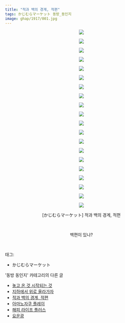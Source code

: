 ```yaml
---
title: "적과 백의 경계, 적편"
tags: かじむらマーケット 동방_동인지
image: ghap/1917/001.jpg
---
```

<div class="article">
<p style="text-align: center; clear: none; float: none;"><img src="{{ site.nasurl }}/ghap/1917/001.jpg"/></p>
<p style="text-align: center; clear: none; float: none;"><img src="{{ site.nasurl }}/ghap/1917/002.jpg"/></p>
<p style="text-align: center; clear: none; float: none;"><img src="{{ site.nasurl }}/ghap/1917/003.jpg"/></p>
<p style="text-align: center; clear: none; float: none;"><img src="{{ site.nasurl }}/ghap/1917/004.jpg"/></p>
<p style="text-align: center; clear: none; float: none;"><img src="{{ site.nasurl }}/ghap/1917/005.jpg"/></p>
<p style="text-align: center; clear: none; float: none;"><img src="{{ site.nasurl }}/ghap/1917/006.jpg"/></p>
<p style="text-align: center; clear: none; float: none;"><img src="{{ site.nasurl }}/ghap/1917/007.jpg"/></p>
<p style="text-align: center; clear: none; float: none;"><img src="{{ site.nasurl }}/ghap/1917/008.jpg"/></p>
<p style="text-align: center; clear: none; float: none;"><img src="{{ site.nasurl }}/ghap/1917/009.jpg"/></p>
<p style="text-align: center; clear: none; float: none;"><img src="{{ site.nasurl }}/ghap/1917/010.jpg"/></p>
<p style="text-align: center; clear: none; float: none;"><img src="{{ site.nasurl }}/ghap/1917/011.jpg"/></p>
<p style="text-align: center; clear: none; float: none;"><img src="{{ site.nasurl }}/ghap/1917/012.jpg"/></p>
<p style="text-align: center; clear: none; float: none;"><img src="{{ site.nasurl }}/ghap/1917/013.jpg"/></p>
<p style="text-align: center; clear: none; float: none;"><img src="{{ site.nasurl }}/ghap/1917/014.jpg"/></p>
<p style="text-align: center; clear: none; float: none;"><img src="{{ site.nasurl }}/ghap/1917/015.jpg"/></p>
<p style="text-align: center; clear: none; float: none;"><img src="{{ site.nasurl }}/ghap/1917/016.jpg"/></p>
<p style="text-align: center; clear: none; float: none;"><img src="{{ site.nasurl }}/ghap/1917/017.jpg"/></p>
<p style="text-align: center; clear: none; float: none;"><img src="{{ site.nasurl }}/ghap/1917/018.jpg"/></p>
<p style="text-align: center; clear: none; float: none;"><img src="{{ site.nasurl }}/ghap/1917/019.jpg"/></p>
<p style="text-align: center; clear: none; float: none;"><img src="{{ site.nasurl }}/ghap/1917/020.jpg"/></p>
<p style="text-align: center; clear: none; float: none;">[かじむらマーケット] 적과 백의 경계, 적편</p>
<p style="text-align: center; clear: none; float: none;"><br/></p>
<p style="text-align: center; clear: none; float: none;">백편이 있나?</p>
<p><br/></p>
</div><div class="tagTrail">
<p>태그: </p>
<ul>
<li>かじむらマーケット</li>
</ul>
</div><div class="another">
<p>'동방 동인지' 카테고리의 다른 글</p>
<ul>
<li><a href="/2016-08-30-ghap_1921">놓고 온 것 시작되는 것</a></li>
<li><a href="/2016-08-30-ghap_1918">지하에서 위로 올라가자</a></li>
<li><a href="/2016-08-29-ghap_1917">적과 백의 경계, 적편</a></li>
<li><a href="/2016-08-29-ghap_1916">아마노자쿠 플레이</a></li>
<li><a href="/2016-08-29-ghap_1913">해피 라이프 플러스</a></li>
<li><a href="/2016-08-29-ghap_1912">요운광</a></li>
</ul>
</div><div class="cb_module cb_fluid">
<div class="cb_wrt cb_profile">
</div><!-- commentList close -->
</div>
<br/>
<p id="refer"></p>
<br/>
